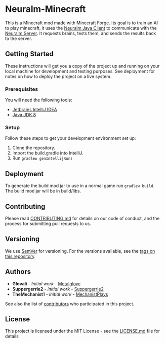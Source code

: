 # Neuralm-Minecraft

This is a Minecraft mod made with Minecraft Forge. 
Its goal is to train an AI to play minecraft, it uses the [Neuralm Java Client](https://github.com/neuralm/Neuralm-Java-Client) to communicate with the [Neuralm Server](https://github.com/neuralm/Neuralm-Server).
It requests brains, tests them, and sends the results back to the server.

## Getting Started

These instructions will get you a copy of the project up and running on your local machine for development and testing purposes. See deployment for notes on how to deploy the project on a live system.

### Prerequisites
You will need the following tools:

* [Jetbrains IntelliJ IDEA](https://www.jetbrains.com/idea/)
* [Java JDK 8](https://www.oracle.com/technetwork/java/javase/downloads/index.html)

### Setup
Follow these steps to get your development environment set up:

  1. Clone the repository.
  2. Import the build.gradle into IntelliJ.  
  3. Run `gradlew genIntellijRuns`

## Deployment

To generate the build mod jar to use in a normal game run `gradlew build`.
The build mod jar will be in build/libs.

## Contributing

Please read [CONTRIBUTING.md](CONTRIBUTING.md) for details on our code of conduct, and the process for submitting pull requests to us.

## Versioning

We use [SemVer](http://semver.org/) for versioning. For the versions available, see the [tags on this repository](https://github.com/neuralm/Neuralm-Server/tags). 

## Authors

* **Glovali** - *Initial work* - [Metalglove](https://github.com/metalglove)
* **Suppergerrie2** - *Initial work* - [Suppergerrie2](https://github.com/suppergerrie2)
* **TheMechanist1** - *Initial work* - [MechanistPlays](https://github.com/TheMechanist1)

See also the list of [contributors](https://github.com/neuralm/Neuralm-Minecraft/contributors) who participated in this project.

## License

This project is licensed under the MIT License - see the [LICENSE.md](LICENSE.md) file for details

